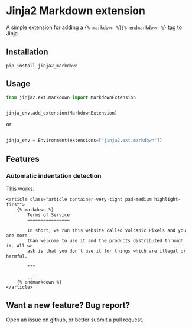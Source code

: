 # Jinja2 Markdown extension

A simple extension for adding a `{% markdown %}{% endmarkdown %}` tag to Jinja.

## Installation

`pip install jinja2_markdown`

## Usage

```python
from jinja2.ext.markdown import MarkdownExtension


jinja_env.add_extension(MarkdownExtension)

```

or

```python

jinja_env = Environment(extensions=['jinja2.ext.markdown'])
```

## Features

### Automatic indentation detection

This works:

```
<article class="article container-very-tight pad-medium highlight-first">
    {% markdown %}
        Terms of Service
        ================

        In short, we run this website called Volcanic Pixels and you are more
        than welcome to use it and the products distributed through it. All we
        ask is that you don't use it for things which are illegal or harmful.

        ***

        ...
    {% endmarkdown %}
</article>
```

## Want a new feature? Bug report?

Open an issue on github, or better submit a pull request.